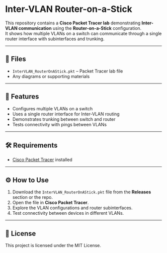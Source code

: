 # Inter-VLAN Router-on-a-Stick

This repository contains a **Cisco Packet Tracer lab** demonstrating **Inter-VLAN communication** using the **Router-on-a-Stick** configuration.  
It shows how multiple VLANs on a switch can communicate through a single router interface with subinterfaces and trunking.

---

## 📂 Files
- `InterVLAN_RouterOnAStick.pkt` – Packet Tracer lab file  
- Any diagrams or supporting materials

---

## 🚀 Features
- Configures multiple VLANs on a switch  
- Uses a single router interface for Inter-VLAN routing  
- Demonstrates trunking between switch and router  
- Tests connectivity with pings between VLANs

---

## 🛠️ Requirements
- [Cisco Packet Tracer](https://www.netacad.com/courses/packet-tracer) installed  

---

## ⚙️ How to Use
1. Download the `InterVLAN_RouterOnAStick.pkt` file from the **Releases** section or the repo.  
2. Open the file in **Cisco Packet Tracer**.  
3. Explore the VLAN configurations and router subinterfaces.  
4. Test connectivity between devices in different VLANs.

---

## 📜 License
This project is licensed under the MIT License.
